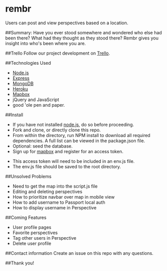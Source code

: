 # rembr
Users can post and view perspectives based on a location.

##Summary:
Have you ever stood somewhere and wondered who else had been there? What had they thought as they stood there? Rembr gives you insight into who's been where you are.

##Trello
Follow our project development on [Trello](https://trello.com/b/nT3OJqwE).

##Technologies Used
* [Node.js](https://nodejs.org/en/)
* [Express](http://expressjs.com/en/index.html)
* [MongoDB](https://www.mongodb.com/)
* [Heroku](https://dashboard.heroku.com/apps)
* [Mapbox](https://www.mapbox.com/)
* jQuery and JavaScript
* good 'ole pen and paper.


##Install
* If you have not installed [node.js](https://nodejs.org/en/), do so before proceeding.
* Fork and clone, or directly clone this repo.
* From within the directory, run NPM install to download all required dependencies. A full list can be viewed in the package.json file.
* Optional: seed the database.
* Sign up for [mapbox](https://www.mapbox.com/) and register for an access token.
 - This access token will need to be included in an env.js file.
 - The env.js file should be saved to the root directory.

##Unsolved Problems
* Need to get the map into the script.js file
* Editing and deleting perspectives
* How to prioritize navbar over map in mobile view
* How to add username to Passport local auth
* How to display username in Perspective

##Coming Features
* User profile pages
* Favorite perspectives
* Tag other users in Perspective
* Delete user profile

##Contact information
Create an issue on this repo with any questions.

##Thank you!
